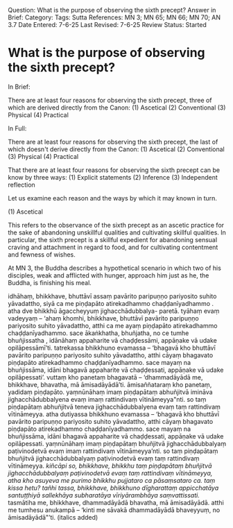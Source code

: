 Question: What is the purpose of observing the sixth precept?<!-- alternatively: why should one keep the sixth precept? why was it instituted? -->
Answer in Brief:
Category:
Tags:
Sutta References: MN 3; MN 65; MN 66; MN 70; AN 3.7
Date Entered: 7-6-25
Last Revised: 7-6-25
Review Status: Started

# What is the purpose of observing the sixth precept?

In Brief:

There are at least four reasons for observing the sixth precept, three of which are derived directly from the Canon:
(1) Ascetical
(2) Conventional
(3) Physical
(4) Practical

In Full:

There are at least four reasons for observing the sixth precept, the last of which doesn't derive directly from the Canon:
(1) Ascetical<!-- for lack of a better term -->
(2) Conventional
(3) Physical
(4) Practical

That there are at least four reasons for observing the sixth precept can be know by three ways:
(1) Explicit statements
(2) Inference
(3) Independent reflection

Let us examine each reason and the ways by which it may known in turn.

(1) Ascetical

This refers to the observance of the sixth precept as an ascetic practice for the sake of abandoning unskillful qualities and cultivating skillful qualities. In particular, the sixth precept is a skillful expedient for abandoning sensual craving and attachment in regard to food, and for cultivating contentment and fewness of wishes.

At MN 3, the Buddha describes a hypothetical scenario in which two of his disciples, weak and afflicted with hunger, approach him just as he, the Buddha, is finishing his meal.

<!-- English translation -->

idhāhaṃ, bhikkhave, bhuttāvī assaṃ pavārito paripuṇṇo pariyosito suhito yāvadattho, siyā ca me piṇḍapāto atirekadhammo chaḍḍanīyadhammo . atha dve bhikkhū āgaccheyyuṃ jighacchādubbalya- paretā. tyāhaṃ evaṃ vadeyyaṃ – 
‘ahaṃ khomhi, bhikkhave, bhuttāvī pavārito paripuṇṇo pariyosito suhito yāvadattho, atthi ca me ayaṃ piṇḍapāto atirekadhammo chaḍḍanīyadhammo. sace ākaṅkhatha, bhuñjatha, no ce tumhe bhuñjissatha , idānāhaṃ appaharite vā chaḍḍessāmi, appāṇake vā udake opilāpessāmī’ti. 
tatrekassa bhikkhuno evamassa – 
‘bhagavā kho bhuttāvī pavārito paripuṇṇo pariyosito suhito yāvadattho, atthi cāyaṃ bhagavato piṇḍapāto atirekadhammo chaḍḍanīyadhammo. sace mayaṃ na bhuñjissāma, idāni bhagavā appaharite vā chaḍḍessati, appāṇake vā udake opilāpessati’. vuttaṃ kho panetaṃ bhagavatā – ‘dhammadāyādā me, bhikkhave, bhavatha, mā āmisadāyādā’ti. āmisaññataraṃ kho panetaṃ, yadidaṃ piṇḍapāto. yaṃnūnāhaṃ imaṃ piṇḍapātaṃ abhuñjitvā imināva jighacchādubbalyena evaṃ imaṃ rattindivaṃ vītināmeyya"nti. 
so taṃ piṇḍapātaṃ abhuñjitvā teneva jighacchādubbalyena evaṃ taṃ rattindivaṃ vītināmeyya. 
atha dutiyassa bhikkhuno evamassa – 
‘bhagavā kho bhuttāvī pavārito paripuṇṇo pariyosito suhito yāvadattho, atthi cāyaṃ bhagavato piṇḍapāto atirekadhammo chaḍḍanīyadhammo. sace mayaṃ na bhuñjissāma, idāni bhagavā appaharite vā chaḍḍessati, appāṇake vā udake opilāpessati. yaṃnūnāhaṃ imaṃ piṇḍapātaṃ bhuñjitvā jighacchādubbalyaṃ paṭivinodetvā evaṃ imaṃ rattindivaṃ vītināmeyya’nti. 
so taṃ piṇḍapātaṃ bhuñjitvā jighacchādubbalyaṃ paṭivinodetvā evaṃ taṃ rattindivaṃ vītināmeyya. 
<i>kiñcāpi so, bhikkhave, bhikkhu taṃ piṇḍapātaṃ bhuñjitvā jighacchādubbalyaṃ paṭivinodetvā evaṃ taṃ rattindivaṃ vītināmeyya, atha kho asuyeva me purimo bhikkhu pujjataro ca pāsaṃsataro ca. taṃ kissa hetu? tañhi tassa, bhikkhave, bhikkhuno dīgharattaṃ appicchatāya santuṭṭhiyā sallekhāya subharatāya vīriyārambhāya saṃvattissati.</i> tasmātiha me, bhikkhave, dhammadāyādā bhavatha, mā āmisadāyādā. atthi me tumhesu anukampā – ‘kinti me sāvakā dhammadāyādā bhaveyyuṃ, no āmisadāyādā"’ti. (italics added<!-- Citation -->)

<!-- 

(2) 

"Conventional" refers to the conventions and customs that a person, in this case a renunciate, is expected to observe.



(4)

This refers to the observance of the sixth precept as a practice for the sake of saving time for more worthy endeavors, such as meditation and study.
 -->

 <!-- 
 Notes:
 If you can't control your belly, you won't be able to control your mind
 
  -->